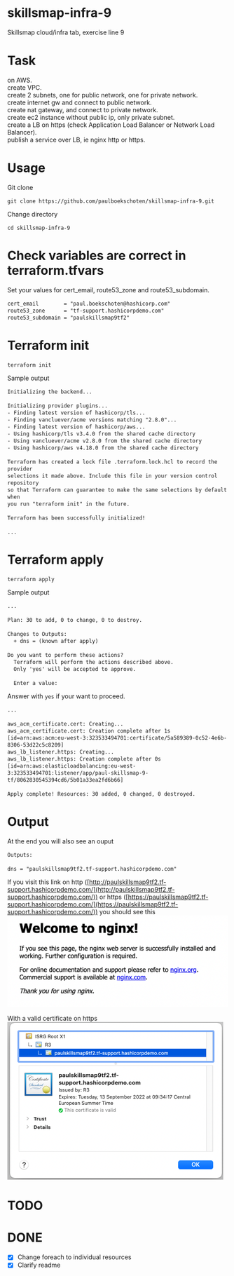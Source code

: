 # skillsmap-infra-9
Skillsmap cloud/infra tab, exercise line 9

# Task
on AWS.  
create VPC.  
create 2 subnets, one for public network, one for private network.  
create internet gw and connect to public network.  
create nat gateway, and connect to private network.  
create ec2 instance without public ip, only private subnet.  
create a LB on https (check Application Load Balancer or Network Load Balancer).  
publish a service over LB, ie nginx http or https.  

# Usage
Git clone
```
git clone https://github.com/paulboekschoten/skillsmap-infra-9.git
```

Change directory
```
cd skillsmap-infra-9
```

# Check variables are correct in terraform.tfvars  
Set your values for cert_email, route53_zone and route53_subdomain.
```
cert_email        = "paul.boekschoten@hashicorp.com"
route53_zone      = "tf-support.hashicorpdemo.com"
route53_subdomain = "paulskillsmap9tf2"
```  
  

# Terraform init
```
terraform init
```
Sample output
```
Initializing the backend...

Initializing provider plugins...
- Finding latest version of hashicorp/tls...
- Finding vancluever/acme versions matching "2.8.0"...
- Finding latest version of hashicorp/aws...
- Using hashicorp/tls v3.4.0 from the shared cache directory
- Using vancluever/acme v2.8.0 from the shared cache directory
- Using hashicorp/aws v4.18.0 from the shared cache directory

Terraform has created a lock file .terraform.lock.hcl to record the provider
selections it made above. Include this file in your version control repository
so that Terraform can guarantee to make the same selections by default when
you run "terraform init" in the future.

Terraform has been successfully initialized!

...
```
  

# Terraform apply
```
terraform apply
```
Sample output
```
...

Plan: 30 to add, 0 to change, 0 to destroy.

Changes to Outputs:
  + dns = (known after apply)

Do you want to perform these actions?
  Terraform will perform the actions described above.
  Only 'yes' will be accepted to approve.

  Enter a value:
```
Answer with `yes` if your want to proceed.  

```
...

aws_acm_certificate.cert: Creating...
aws_acm_certificate.cert: Creation complete after 1s [id=arn:aws:acm:eu-west-3:323533494701:certificate/5a589389-0c52-4e6b-8306-53d22c5c8209]
aws_lb_listener.https: Creating...
aws_lb_listener.https: Creation complete after 0s [id=arn:aws:elasticloadbalancing:eu-west-3:323533494701:listener/app/paul-skillsmap-9-tf/8062830545394cd6/5b01a33ea2fd6b66]

Apply complete! Resources: 30 added, 0 changed, 0 destroyed.

```

# Output  
At the end you will also see an ouput  
```
Outputs:

dns = "paulskillsmap9tf2.tf-support.hashicorpdemo.com"
```
If you visit this link on http ([http://paulskillsmap9tf2.tf-support.hashicorpdemo.com/](http://paulskillsmap9tf2.tf-support.hashicorpdemo.com/)) or https ([https://paulskillsmap9tf2.tf-support.hashicorpdemo.com/](https://paulskillsmap9tf2.tf-support.hashicorpdemo.com/)) you should see this
![](media/2022-06-15-10-38-14.png)  

With a valid certificate on https  
![](media/2022-06-15-10-39-47.png)  

# TODO


# DONE
- [x] Change foreach to individual resources
- [x] Clarify readme
